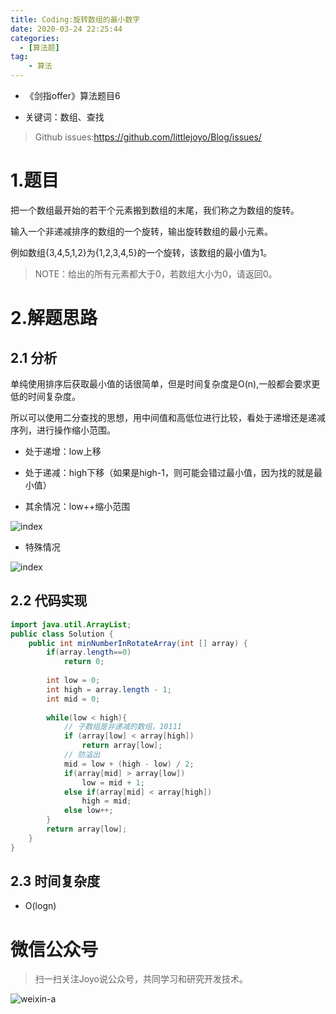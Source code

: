 ```yaml
---
title: Coding:旋转数组的最小数字
date: 2020-03-24 22:25:44
categories:
  - [算法题]
tag:
    - 算法
---
```


- 《剑指offer》算法题目6

- 关键词：数组、查找

<!-- more -->

> Github issues:https://github.com/littlejoyo/Blog/issues/

# 1.题目

把一个数组最开始的若干个元素搬到数组的末尾，我们称之为数组的旋转。

输入一个非递减排序的数组的一个旋转，输出旋转数组的最小元素。

例如数组{3,4,5,1,2}为{1,2,3,4,5}的一个旋转，该数组的最小值为1。

> NOTE：给出的所有元素都大于0，若数组大小为0，请返回0。

# 2.解题思路

## 2.1 分析

单纯使用排序后获取最小值的话很简单，但是时间复杂度是O(n),一般都会要求更低的时间复杂度。

所以可以使用二分查找的思想，用中间值和高低位进行比较，看处于递增还是递减序列，进行操作缩小范围。

- 处于递增：low上移

- 处于递减：high下移（如果是high-1，则可能会错过最小值，因为找的就是最小值）

- 其余情况：low++缩小范围

![index](https://i.loli.net/2020/03/24/fyiVKAt6QEG9nWu.png)

- 特殊情况

![index](https://i.loli.net/2020/03/24/kK4p7WHGtM9cmvl.png)

## 2.2 代码实现

```java
import java.util.ArrayList;
public class Solution {
    public int minNumberInRotateArray(int [] array) {
        if(array.length==0)
            return 0;
 
        int low = 0;
        int high = array.length - 1;
        int mid = 0;
 
        while(low < high){
            // 子数组是非递减的数组，10111
            if (array[low] < array[high])
                return array[low];
            // 防溢出
            mid = low + (high - low) / 2; 
            if(array[mid] > array[low])
                low = mid + 1;
            else if(array[mid] < array[high])
                high = mid;
            else low++;
        }
        return array[low];
    }
}
```

## 2.3 时间复杂度

- O(logn)

# 微信公众号

> 扫一扫关注Joyo说公众号，共同学习和研究开发技术。

![weixin-a](https://i.loli.net/2020/01/11/HQT8NMsmDhIkXZv.png)
